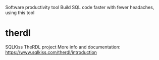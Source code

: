 Software productivity tool
Build SQL code faster with fewer headaches, using this tool

# therdl
SQLKiss TheRDL project
More info and documentation: https://www.sqlkiss.com/therdl/introduction
